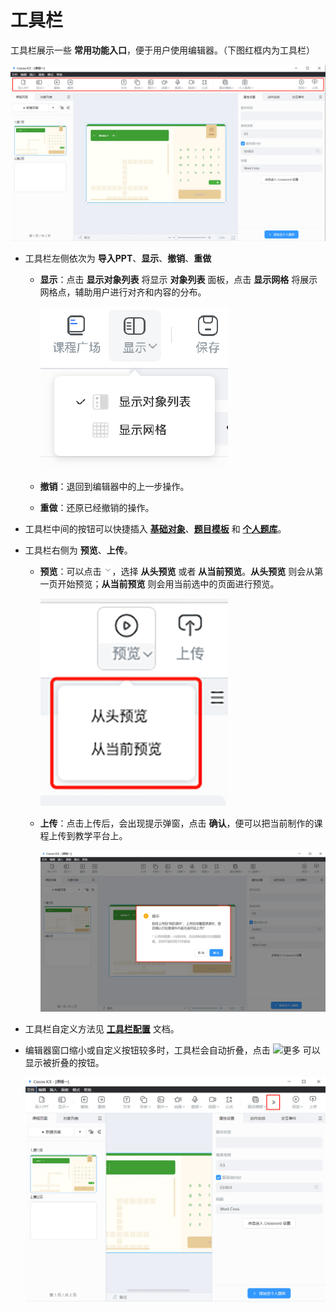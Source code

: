 # 工具栏

工具栏展示一些 **常用功能入口**，便于用户使用编辑器。（下图红框内为工具栏）

![工具栏](img/tools.png)

- 工具栏左侧依次为 **导入PPT**、**显示**、**撤销**、**重做**

    - **显示**：点击 **显示对象列表** 将显示 **对象列表** 面板，点击 **显示网格** 将展示网格点，辅助用户进行对齐和内容的分布。

        ![显示](img/display.png)

    - **撤销**：退回到编辑器中的上一步操作。

    - **重做**：还原已经撤销的操作。

- 工具栏中间的按钮可以快捷插入 [**基础对象**](object/index.md)、[**题目模板**](component/index.md) 和 [**个人题库**](personalcomponent/index.md)。

- 工具栏右侧为 **预览**、**上传**。

    - **预览**：可以点击 ![下箭头](img/down.png)，选择 **从头预览** 或者 **从当前预览**。**从头预览** 则会从第一页开始预览；**从当前预览** 则会用当前选中的页面进行预览。

        ![预览](img/preview.png)

    - **上传**：点击上传后，会出现提示弹窗，点击 **确认**，便可以把当前制作的课程上传到教学平台上。

        ![上传](img/upload.png)

- 工具栏自定义方法见 [**工具栏配置**](../developer/configure/toolbar/index.md) 文档。

- 编辑器窗口缩小或自定义按钮较多时，工具栏会自动折叠，点击 ![更多](img/more.png) 可以显示被折叠的按钮。

    ![折叠按钮](img/small.png)
